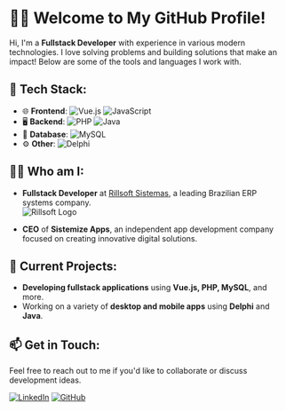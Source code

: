 # 👨‍💻 Welcome to My GitHub Profile!

Hi, I'm a **Fullstack Developer** with experience in various modern technologies. I love solving problems and building solutions that make an impact! Below are some of the tools and languages I work with.

## 🚀 Tech Stack:
- 🌐 **Frontend**: ![Vue.js](https://img.shields.io/badge/Vue.js-35495E?style=for-the-badge&logo=vue.js&logoColor=4FC08D) ![JavaScript](https://img.shields.io/badge/JavaScript-F7DF1E?style=for-the-badge&logo=javascript&logoColor=black)
- 🖥️ **Backend**: ![PHP](https://img.shields.io/badge/PHP-777BB4?style=for-the-badge&logo=php&logoColor=white) ![Java](https://img.shields.io/badge/Java-007396?style=for-the-badge&logo=java&logoColor=white)
- 💾 **Database**: ![MySQL](https://img.shields.io/badge/MySQL-4479A1?style=for-the-badge&logo=mysql&logoColor=white)
- ⚙️ **Other**: ![Delphi](https://img.shields.io/badge/Delphi-EE1F35?style=for-the-badge&logo=delphi&logoColor=white)

## 👨‍🏫 Who am I:
- **Fullstack Developer** at [Rillsoft Sistemas](https://www.rillsoft.com.br), a leading Brazilian ERP systems company.  
  ![Rillsoft Logo](https://www.rillsoftsistemas.com.br/img/brand.png)
  
- **CEO** of **Sistemize Apps**, an independent app development company focused on creating innovative digital solutions.

## 💼 Current Projects:
- **Developing fullstack applications** using **Vue.js, PHP, MySQL**, and more.
- Working on a variety of **desktop and mobile apps** using **Delphi** and **Java**.

## 📫 Get in Touch:
Feel free to reach out to me if you'd like to collaborate or discuss development ideas.

[![LinkedIn](https://img.shields.io/badge/LinkedIn-0077B5?style=for-the-badge&logo=linkedin&logoColor=white)](https://www.linkedin.com) [![GitHub](https://img.shields.io/badge/GitHub-181717?style=for-the-badge&logo=github&logoColor=white)](https://github.com/servient1)
